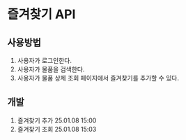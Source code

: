 # 즐겨찾기 API

## 사용방법

1. 사용자가 로그인한다.
2. 사용자가 물품을 검색한다.
3. 사용자가 물품 상제 조회 페이지에서 즐겨찾기를 추가할 수 있다.

## 개발

1. 즐겨찾기 추가 25.01.08 15:00
2. 즐겨찾기 조회 25.01.08 15:03
